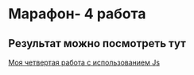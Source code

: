 # Марафон- 4 работа
## Результат можно посмотреть тут
[Моя четвертая работа с использованием Js](https://annetta777.github.io/mini-game/)
